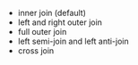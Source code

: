 
- inner join (default)
- left and right outer join
- full outer join
- left semi-join and left anti-join
- cross join
